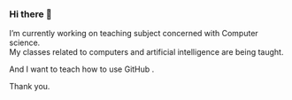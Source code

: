 ### Hi there 👋

I’m currently working on teaching subject concerned with Computer science.  
My classes related to computers and artificial intelligence are being taught.  

And I want to teach how to use GitHub .

Thank you.

<!--
**326sjkim/326sjkim** is a ✨ _special_ ✨ repository because its `README.md` (this file) appears on your GitHub profile.

Here are some ideas to get you started:

 🔭 I’m currently working on teaching subject concerned with Computer science.
 
- 🌱 I’m currently learning ...
- 👯 I’m looking to collaborate on ...
- 🤔 I’m looking for help with ...
- 💬 Ask me about ...
- 📫 How to reach me: ...
- 😄 Pronouns: ...
- ⚡ Fun fact: ...
-->
